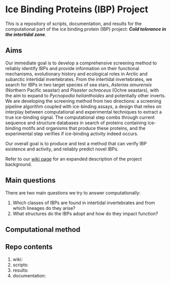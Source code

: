 # Ice Binding Proteins (IBP) Project
This is a repository of scripts, documentation, and results for the computational part of the ice binding protein (IBP) project: **_Cold tolerance in the intertidal zone_**.

## Aims

Our immediate goal is to develop a comprehensive screening method to reliably identify IBPs and provide information on their functional mechanisms, evolutionary history and ecological roles in Arctic and subarctic
intertidal invertebrates. From the intertidal invertebrates, we search for IBPs in two target species of sea stars, _Asterias amurensis_ (Northern Pacific seastar) and _Pisaster ochraceus_ (Ochre seastars), with the aim to expand to _Pycnopodia helianthoides_ and potentially other inverts. We are developing the screening method from two directions: a screening pipeline algorithm coupled with ice-binding assays, a design that relies on interplay between computational and experimental techniques to extract a true ice-binding signal. The computational step combs through current sequence and structure databases in search of proteins containing ice-binding motifs and organisms that produce these proteins, and the experimental step verifies if ice-binding activity indeed occurs.

Our overall goal is to produce and test a method that can verify IBP existence and activity, and reliably predict novel IBPs. 

Refer to our [wiki page](https://github.com/GlassLabGenomics/ice_binding_proteins/wiki) for an expanded description of the project background.

## Main questions

There are two main questions we try to answer computationally:

1. Which classes of IBPs are found in intertidal invertebrates and from which lineages do they arise?
2. What structures do the IBPs adopt and how do they impact function?

## Computational method

## Repo contents

1. wiki:
1. scripts:
2. results:
3. documentation:
